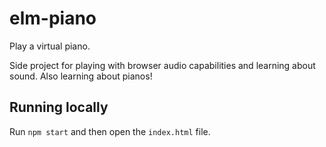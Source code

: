 # elm-piano

Play a virtual piano.

Side project for playing with browser audio capabilities and learning about sound. Also learning about pianos!

## Running locally

Run `npm start` and then open the `index.html` file.
